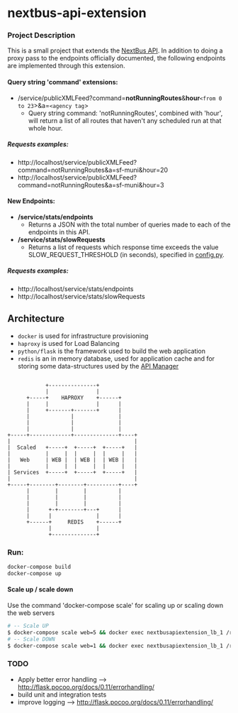 # nextbus-api-extension
### Project Description
This is a small project that extends the [NextBus API](http://www.nextbus.com/xmlFeedDocs/NextBusXMLFeed.pdf). In addition to doing a proxy pass to the endpoints officially documented, the following endpoints are implemented through this extension.

#### Query string 'command' extensions:
- /service/publicXMLFeed?command=**notRunningRoutes**&**hour**`<from 0 to 23`>&a=`<agency tag`> 
  - Query string command: 'notRunningRoutes', combined with 'hour', will return a list of all routes that haven't any scheduled run at that whole hour.

##### Requests examples:
- http://localhost/service/publicXMLFeed?command=notRunningRoutes&a=sf-muni&hour=20
- http://localhost/service/publicXMLFeed?command=notRunningRoutes&a=sf-muni&hour=3

#### New Endpoints:
- **/service/stats/endpoints**
  - Returns a JSON with the total number of queries made to each of the endpoints in this API.
- **/service/stats/slowRequests**
  - Returns a list of requests which response time exceeds the value SLOW_REQUEST_THRESHOLD (in seconds), specified in [config.py](./nextbus-application/config.py).

##### Requests examples:
- http://localhost/service/stats/endpoints
- http://localhost/service/stats/slowRequests


## Architecture
- ```docker``` is used for infrastructure provisioning
- ```haproxy``` is used for Load Balancing
- ```python/flask``` is the framework used to build the web application
- ```redis``` is an in memory database, used for application cache and for storing some data-structures used by the [API Manager](./nextbus-application/helpers/ApiManager.py)

```

            +---------------+
            |               |
      +-----+    HAPROXY    +------+
      |     |               |      |
      |     +-------+-------+      |
      |             |              |
      |             |              |
      |             |              |
+-----+-------------+--------------+----+
|                                       |
|  Scaled   +-----+  +-----+  +-----+   |
|           |     |  |     |  |     |   |
|   Web     | WEB |  | WEB |  | WEB |   |
|           |     |  |     |  |     |   |
| Services  +-----+  +-----+  +-----+   |
|                                       |
+-----+--------+--------+----------+----+
      |        |        |          |
      |        |        |          |
      |        |        |          |
      |      +-+--------+---+      |
      |      |              |      |
      +------+     REDIS    +------+
             |              |
             +--------------+

```


### Run:
```bash
docker-compose build
docker-compose up 
```

#### Scale up / scale down
Use the command 'docker-compose scale' for scaling up or scaling down the web servers 
```bash
# -- Scale UP
$ docker-compose scale web=5 && docker exec nextbusapiextension_lb_1 /reload.sh
# -- Scale DOWN
$ docker-compose scale web=1 && docker exec nextbusapiextension_lb_1 /reload.sh
```
### TODO
- Apply better error handling --> http://flask.pocoo.org/docs/0.11/errorhandling/
- build unit and integration tests
- improve logging --> http://flask.pocoo.org/docs/0.11/errorhandling/
